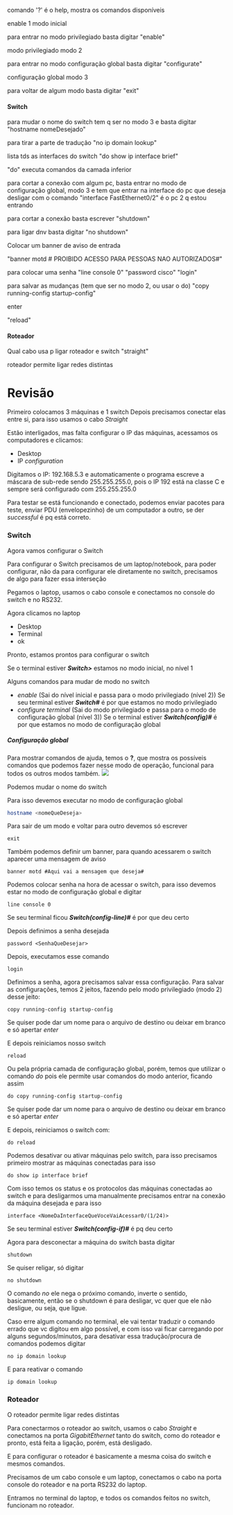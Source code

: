 comando '?' é o help, mostra os comandos disponíveis

enable 1 modo inicial

para entrar no modo privilegiado basta digitar "enable"

modo privilegiado modo 2

para entrar no modo configuração global basta digitar "configurate"

configuração global modo 3

para voltar de algum modo basta digitar "exit"
#### Switch

para mudar o nome do switch tem q ser no modo 3 e basta digitar "hostname nomeDesejado"

para tirar a parte de tradução
"no ip domain lookup"

lista tds as interfaces do switch
"do show ip interface brief"

"do" executa comandos da camada inferior

para cortar a conexão com algum pc, basta entrar no modo de configuração global, modo 3 e tem que entrar na interface do pc que deseja desligar com o comando 
"interface FastEthernet0/2" é o pc 2 q estou entrando

para cortar a conexão basta escrever "shutdown"

para ligar dnv basta digitar "no shutdown"

Colocar um banner de aviso de entrada

"banner motd # PROIBIDO ACESSO PARA PESSOAS NAO AUTORIZADOS#"

para colocar uma senha 
"line console 0"
"password cisco"
"login"

para salvar as mudanças (tem que ser no modo 2, ou usar o do)
"copy running-config startup-config"

enter

"reload"
#### Roteador
Qual cabo usa p ligar roteador e switch "straight"

roteador permite ligar redes distintas

# Revisão

Primeiro colocamos 3 máquinas e 1 switch
Depois precisamos conectar elas entre si, para isso usamos o cabo *Straight*

Estão interligados, mas falta configurar o IP das máquinas, acessamos os computadores e clicamos:
- Desktop
- IP *configuration*

Digitamos o IP: 192.168.5.3 e automaticamente o programa escreve a máscara de sub-rede sendo 255.255.255.0, pois o IP 192 está na classe C e sempre será configurado com 255.255.255.0

Para testar se está funcionando e conectado, podemos enviar pacotes para teste, enviar PDU (envelopezinho) de um computador a outro, se der *successful* é pq está correto.

### Switch

Agora vamos configurar o Switch

Para configurar o Switch precisamos de um laptop/notebook, para poder configurar, não da para configurar ele diretamente no switch, precisamos de algo para fazer essa interseção

Pegamos o laptop, usamos o cabo console e conectamos no console do switch e no RS232.

Agora clicamos no laptop
- Desktop
- Terminal
- ok

Pronto, estamos prontos para configurar o switch

Se o terminal estiver ***Switch>*** estamos no modo inicial, no nível 1 

Alguns comandos para mudar de modo no switch 

- *enable* (Sai do nível inicial e passa para o modo privilegiado (nível 2))
Se seu terminal estiver ***Switch#*** é por que estamos no modo privilegiado
- *configure terminal* (Sai do modo privilegiado e passa para o modo de configuração global (nível 3))
Se o terminal estiver ***Switch(config)#*** é por que estamos no modo de configuração global

##### Configuração global
Para mostrar comandos de ajuda, temos o **?**, que mostra os possíveis comandos que podemos fazer nesse modo de operação, funcional para todos os outros modos também.
![](config.png)

Podemos mudar o nome do switch

Para isso devemos executar no modo de configuração global

```bash
hostname <nomeQueDeseja>
```

Para sair de um modo e voltar para outro devemos só escrever

```
exit
```

Também podemos definir um banner, para quando acessarem o switch aparecer uma mensagem de aviso

```
banner motd #Aqui vai a mensagem que deseja#
```

Podemos colocar senha na hora de acessar o switch, para isso devemos estar no modo de configuração global e digitar

```
line console 0
```

Se seu terminal ficou ***Switch(config-line)#*** é por que deu certo

Depois definimos a senha desejada
```
password <SenhaQueDesejar>
```

Depois, executamos esse comando

```
login
```

Definimos a senha, agora precisamos salvar essa configuração. Para salvar as configurações, temos 2 jeitos, fazendo pelo modo privilegiado (modo 2) desse jeito:

```
copy running-config startup-config
```

Se quiser pode dar um nome para o arquivo de destino ou deixar em branco e só apertar *enter*

E depois reiniciamos nosso switch

```
reload
```

Ou pela própria camada de configuração global, porém, temos que utilizar o comando *do* pois ele permite usar comandos do modo anterior, ficando assim

```
do copy running-config startup-config
```

Se quiser pode dar um nome para o arquivo de destino ou deixar em branco e só apertar *enter*

E depois, reiniciamos o switch com:

```
do reload
```


Podemos desativar ou ativar máquinas pelo switch, para isso precisamos primeiro mostrar as máquinas conectadas para isso

```
do show ip interface brief
```

Com isso temos os status e os protocolos das máquinas conectadas ao switch e para desligarmos uma manualmente precisamos entrar na conexão da máquina desejada e para isso

```
interface <NomeDaInterfaceQueVoceVaiAcessar0/(1/24)>
```

Se seu terminal estiver ***Switch(config-if)#*** é pq deu certo

Agora para desconectar a máquina do switch basta digitar

```
shutdown
```

Se quiser religar, só digitar

```
no shutdown
```

O comando *no* ele nega o próximo comando, inverte o sentido, basicamente, então se o shutdown é para desligar, vc quer que ele não desligue, ou seja, que ligue.

Caso erre algum comando no terminal, ele vai tentar traduzir o comando errado que vc digitou em algo possível, e com isso vai ficar carregando por alguns segundos/minutos, para desativar essa tradução/procura de comandos podemos digitar

```
no ip domain lookup
```

E para reativar o comando 

```
ip domain lookup
```

### Roteador
O roteador permite ligar redes distintas

Para conectarmos o roteador ao switch, usamos o cabo *Straight* e conectamos na porta *GigabitEthernet* tanto do switch, como do roteador e pronto, está feita a ligação, porém, está desligado.

E para configurar o roteador é basicamente a mesma coisa do switch e mesmos comandos.

Precisamos de um cabo console e um laptop, conectamos o cabo na porta console do roteador e na porta RS232 do laptop.

Entramos no terminal do laptop, e todos os comandos feitos no switch, funcionam no roteador.